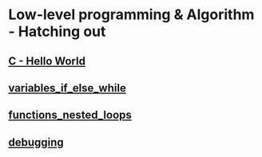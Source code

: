 # Low-level programming & Algorithm - Hatching out

## [C - Hello World](https://github.com/bavinclint/alx-low_level_programming/tree/master/0x00-hello_world)

## [variables_if_else_while](https://github.com/bavinclint/alx-low_level_programming/tree/master/0x01-variables_if_else_while)

## [functions_nested_loops](https://github.com/bavinclint/alx-low_level_programming/tree/master/0x02-functions_nested_loops)

## [debugging](https://github.com/bavinclint/alx-low_level_programming/tree/master/0x03-debugging)
